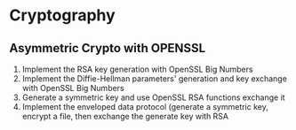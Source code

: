 # Cryptography

## Asymmetric Crypto with OPENSSL

1. Implement the RSA key generation with OpenSSL Big Numbers                                                                               
2. Implement the Diffie-Hellman parameters' generation  and key exchange with OpenSSL Big Numbers                                                                                                                                                                      
3. Generate a symmetric key and use OpenSSL RSA functions exchange it                                                         
4. Implement the enveloped data protocol (generate a symmetric key, encrypt a file, then exchange the generate key with RSA  

